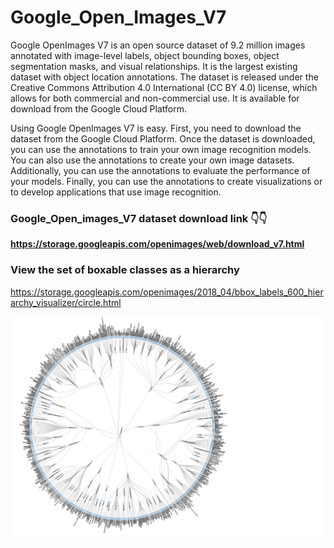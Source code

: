 # Google_Open_Images_V7
Google OpenImages V7 is an open source dataset of 9.2 million images annotated with image-level labels, object bounding boxes, object segmentation masks, and visual relationships. It is the largest existing dataset with object location annotations. The dataset is released under the Creative Commons Attribution 4.0 International (CC BY 4.0) license, which allows for both commercial and non-commercial use. It is available for download from the Google Cloud Platform.

Using Google OpenImages V7 is easy. First, you need to download the dataset from the Google Cloud Platform. Once the dataset is downloaded, you can use the annotations to train your own image recognition models. You can also use the annotations to create your own image datasets. Additionally, you can use the annotations to evaluate the performance of your models. Finally, you can use the annotations to create visualizations or to develop applications that use image recognition.

### **Google_Open_images_V7 dataset download link** 👇👇

**https://storage.googleapis.com/openimages/web/download_v7.html**

### **View the set of boxable classes as a hierarchy**
https://storage.googleapis.com/openimages/2018_04/bbox_labels_600_hierarchy_visualizer/circle.html

![alt text](Images/OpenImagesV4Hierarchy.180501.png)
